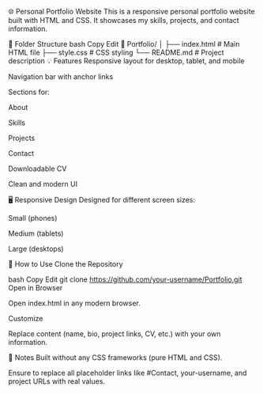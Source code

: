 🌐 Personal Portfolio Website
This is a responsive personal portfolio website built with HTML and CSS. It showcases my skills, projects,  and contact information.

📁 Folder Structure
bash
Copy
Edit
📁 Portfolio/
│
├── index.html        # Main HTML file
├── style.css         # CSS styling
└── README.md         # Project description
💡 Features
Responsive layout for desktop, tablet, and mobile

Navigation bar with anchor links

Sections for:

About

Skills

Projects

Contact

Downloadable CV

Clean and modern UI

🖥️ Responsive Design
Designed for different screen sizes:

Small (phones)

Medium (tablets)

Large (desktops)

🔧 How to Use
Clone the Repository

bash
Copy
Edit
git clone https://github.com/your-username/Portfolio.git
Open in Browser

Open index.html in any modern browser.

Customize

Replace content (name, bio, project links, CV, etc.) with your own information.

📌 Notes
Built without any CSS frameworks (pure HTML and CSS).

Ensure to replace all placeholder links like #Contact, your-username, and project URLs with real values.
